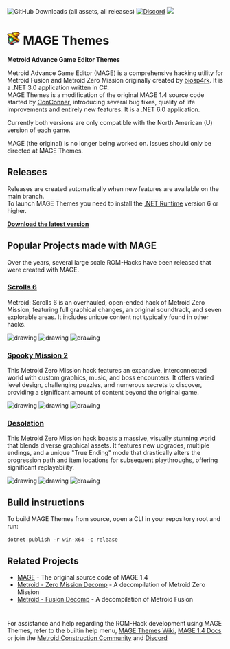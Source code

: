![GitHub Downloads (all assets, all releases)](https://img.shields.io/github/downloads/ConConner/MAGE-Themes/total?style=flat-square&color=%25232ea043)
[![Discord](https://img.shields.io/discord/675716572156788776?color=%2347a6ff&label=Dev.%20Discord&logo=Discord&logoColor=%23FFFFFF&style=flat-square)](https://discord.gg/YT6M2rAqqS) [![](https://img.shields.io/badge/Community-Metroid%20Construction-eb7f00?style=flat-square)](https://metroidconstruction.com/)

 # <img src="mage/Resources/Icons/mage.png" width="30"> MAGE Themes
 **Metroid Advance Game Editor Themes**

Metroid Advance Game Editor (MAGE) is a comprehensive hacking utility for Metroid Fusion and Metroid Zero Mission originally created by [biosp4rk](https://github.com/biosp4rk). It is a .NET 3.0 application written in C#.  
MAGE Themes is a modification of the original MAGE 1.4 source code started by [ConConner](https://github.com/ConConner), introducing several bug fixes, quality of life improvements and entirely new features. It is a .NET 6.0 application.

Currently both versions are only compatible with the North American (U) version of each game.

MAGE (the original) is no longer being worked on. Issues should only be directed at MAGE Themes.

## Releases
Releases are created automatically when new features are available on the main branch.  
To launch MAGE Themes you need to install the [.NET Runtime](https://dotnet.microsoft.com/en-us/download/dotnet/thank-you/runtime-desktop-9.0.8-windows-x64-installer) version 6 or higher.

**[Download the latest version](https://github.com/ConConner/MAGE-Themes/releases/latest)**

## Popular Projects made with MAGE
Over the years, several large scale ROM-Hacks have been released that were created with MAGE.

### [Scrolls 6](https://metroidconstruction.com/hack.php?id=635)
Metroid: Scrolls 6 is an overhauled, open-ended hack of Metroid Zero Mission, featuring full graphical changes, an original soundtrack, and seven explorable areas. It includes unique content not typically found in other hacks.

<img src="https://metroidconstruction.com//files/hacks/635/LnV7rv3.png" alt="drawing" width="240"/> <img src="https://metroidconstruction.com//files/hacks/635/5Tb0roy.png" alt="drawing" width="240"/> <img src="https://metroidconstruction.com//files/hacks/635/yiyQHQn.png" alt="drawing" width="240"/>

### [Spooky Mission 2](https://metroidconstruction.com/hack.php?id=667)
This Metroid Zero Mission hack features an expansive, interconnected world with custom graphics, music, and boss encounters. It offers varied level design, challenging puzzles, and numerous secrets to discover, providing a significant amount of content beyond the original game.

<img src="https://metroidconstruction.com//files/hacks/667/spider.png" alt="drawing" width="240"/> <img src="https://metroidconstruction.com//files/hacks/667/bone.png" alt="drawing" width="240"/> <img src="https://metroidconstruction.com//files/hacks/667/frozen.png" alt="drawing" width="240"/>

### [Desolation](https://metroidconstruction.com/hack.php?id=732)
This Metroid Zero Mission hack boasts a massive, visually stunning world that blends diverse graphical assets. It features new upgrades, multiple endings, and a unique "True Ending" mode that drastically alters the progression path and item locations for subsequent playthroughs, offering significant replayability.

<img src="https://metroidconstruction.com//files/hacks/732/Ozo2c7HTpGE4fbu.png" alt="drawing" width="240"/> <img src="https://metroidconstruction.com//files/hacks/732/2sBvrgSMYU5ciXE.png" alt="drawing" width="240"/> <img src="https://metroidconstruction.com//files/hacks/732/AIfY5W2kXKezC8i.png" alt="drawing" width="240"/>

## Build instructions
To build MAGE Themes from source, open a CLI in your repository root and run:
```
dotnet publish -r win-x64 -c release
```

## Related Projects
- [MAGE](https://github.com/biosp4rk/mage-old) - The original source code of MAGE 1.4
- [Metroid - Zero Mission Decomp](https://github.com/metroidret/mzm) - A decompilation of Metroid Zero Mission
- [Metroid - Fusion Decomp](https://github.com/metroidret/mf) - A decompilation of Metroid Fusion

#

For assistance and help regarding the ROM-Hack development using MAGE Themes, refer to the builtin help menu, [MAGE Themes Wiki](https://github.com/ConConner/MAGE-Themes/wiki), [MAGE 1.4 Docs](https://labk.org/mage/doc.html) or join the [Metroid Construction Community](https://metroidconstruction.com/) and [Discord](https://discord.gg/xDwaaqa)
